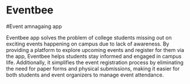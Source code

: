 # Eventbee
#Event amnagaing app

Eventbee app solves the problem of college students missing out on exciting events happening on campus due to lack of awareness. By providing a platform to explore upcoming events and register for them via the app, Eventbee helps students stay informed and engaged in campus life. Additionally, it simplifies the event registration process by eliminating the need for paper forms and physical submissions, making it easier for both students and event organizers to manage event attendance.
